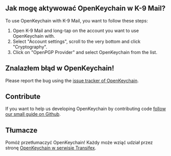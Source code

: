 [//]: # (NOTE: Please put every sentence in its own line, Transifex puts every line in its own translation field!)

## Jak mogę aktywować OpenKeychain w K-9 Mail?
To use OpenKeychain with K-9 Mail, you want to follow these steps:
  1. Open K-9 Mail and long-tap on the account you want to use OpenKeychain with.
  2. Select "Account settings", scroll to the very bottom and click "Cryptography".
  3. Click on "OpenPGP Provider" and select OpenKeychain from the list.

## Znalazłem błąd w OpenKeychain!
Please report the bug using the [issue tracker of OpenKeychain](https://github.com/openpgp-keychain/openpgp-keychain/issues).

## Contribute
If you want to help us developing OpenKeychain by contributing code [follow our small guide on Github](https://github.com/openpgp-keychain/openpgp-keychain#contribute-code).

## Tłumacze
Pomóż przetłumaczyć OpenKeychain! Każdy może wziąć udział przez stronę [OpenKeychain w serwisie Transifex](https://www.transifex.com/projects/p/open-keychain/).